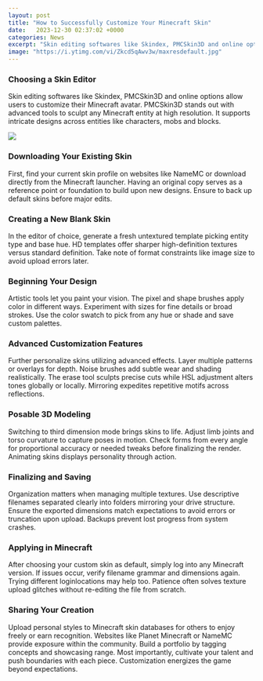 ```yaml
---
layout: post
title: "How to Successfully Customize Your Minecraft Skin"
date:   2023-12-30 02:37:02 +0000
categories: News
excerpt: "Skin editing softwares like Skindex, PMCSkin3D and online options allow users to customize their Minecraft avatar. PMCSkin3D stands out with advanced tools to sculpt any Minecraft entity at high resolution. It supports intricate designs across entities like characters, mobs and blocks."
image: "https://i.ytimg.com/vi/Zkcd5qAwv3w/maxresdefault.jpg"
---
```

### Choosing a Skin Editor
Skin editing softwares like Skindex, PMCSkin3D and online options allow users to customize their Minecraft avatar. PMCSkin3D stands out with advanced tools to sculpt any Minecraft entity at high resolution. It supports intricate designs across entities like characters, mobs and blocks.


![](https://i.ytimg.com/vi/Zkcd5qAwv3w/maxresdefault.jpg)
### Downloading Your Existing Skin
First, find your current skin profile on websites like NameMC or download directly from the Minecraft launcher. Having an original copy serves as a reference point or foundation to build upon new designs. Ensure to back up default skins before major edits.

### Creating a New Blank Skin
In the editor of choice, generate a fresh untextured template picking entity type and base hue. HD templates offer sharper high-definition textures versus standard definition. Take note of format constraints like image size to avoid upload errors later.

### Beginning Your Design
Artistic tools let you paint your vision. The pixel and shape brushes apply color in different ways. Experiment with sizes for fine details or broad strokes. Use the color swatch to pick from any hue or shade and save custom palettes.

### Advanced Customization Features
Further personalize skins utilizing advanced effects. Layer multiple patterns or overlays for depth. Noise brushes add subtle wear and shading realistically. The erase tool sculpts precise cuts while HSL adjustment alters tones globally or locally. Mirroring expedites repetitive motifs across reflections.

### Posable 3D Modeling
Switching to third dimension mode brings skins to life. Adjust limb joints and torso curvature to capture poses in motion. Check forms from every angle for proportional accuracy or needed tweaks before finalizing the render. Animating skins displays personality through action.

### Finalizing and Saving
Organization matters when managing multiple textures. Use descriptive filenames separated clearly into folders mirroring your drive structure. Ensure the exported dimensions match expectations to avoid errors or truncation upon upload. Backups prevent lost progress from system crashes.

### Applying in Minecraft
After choosing your custom skin as default, simply log into any Minecraft version. If issues occur, verify filename grammar and dimensions again. Trying different loginlocations may help too. Patience often solves texture upload glitches without re-editing the file from scratch.

### Sharing Your Creation
Upload personal styles to Minecraft skin databases for others to enjoy freely or earn recognition. Websites like Planet Minecraft or NameMC provide exposure within the community. Build a portfolio by tagging concepts and showcasing range. Most importantly, cultivate your talent and push boundaries with each piece. Customization energizes the game beyond expectations.
